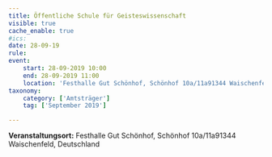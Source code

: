 ```yaml
---
title: Öffentliche Schule für Geisteswissenschaft
visible: true
cache_enable: true
#ics: 
date: 28-09-19
rule: 
event:
	start: 28-09-2019 10:00
	end: 28-09-2019 11:00
	location: 'Festhalle Gut Schönhof, Schönhof 10a/11a91344 Waischenfeld, Deutschland'
taxonomy:
	category: ['Amtsträger']
	tag: ['September 2019']

---
```




**Veranstaltungsort:** Festhalle Gut Schönhof, Schönhof 10a/11a91344 Waischenfeld, Deutschland

